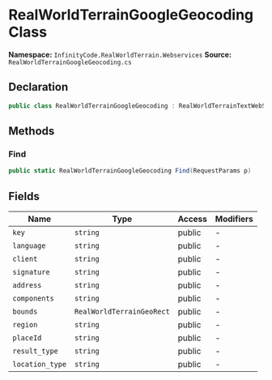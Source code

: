 # RealWorldTerrainGoogleGeocoding Class

**Namespace:** `InfinityCode.RealWorldTerrain.Webservices`
**Source:** `RealWorldTerrainGoogleGeocoding.cs`

## Declaration

```csharp
public class RealWorldTerrainGoogleGeocoding : RealWorldTerrainTextWebServiceBase
```

## Methods

### Find

```csharp
public static RealWorldTerrainGoogleGeocoding Find(RequestParams p)
```

## Fields

| Name | Type | Access | Modifiers |
|------|------|--------|-----------|
| `key` | `string` | public | - |
| `language` | `string` | public | - |
| `client` | `string` | public | - |
| `signature` | `string` | public | - |
| `address` | `string` | public | - |
| `components` | `string` | public | - |
| `bounds` | `RealWorldTerrainGeoRect` | public | - |
| `region` | `string` | public | - |
| `placeId` | `string` | public | - |
| `result_type` | `string` | public | - |
| `location_type` | `string` | public | - |


